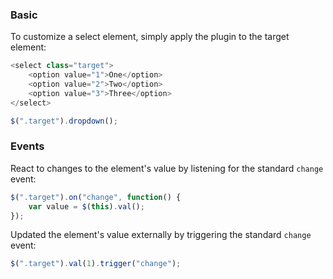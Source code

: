 ### Basic

To customize a select element, simply apply the plugin to the target element:

```javascript
<select class="target">
	<option value="1">One</option>
	<option value="2">Two</option>
	<option value="3">Three</option>
</select>
```

```javascript
$(".target").dropdown();
```

### Events

React to changes to the element's value by listening for the standard `change` event:

```javascript
$(".target").on("change", function() {
	var value = $(this).val();
});
```

Updated the element's value externally by triggering the standard `change` event:

```javascript
$(".target").val(1).trigger("change");
```